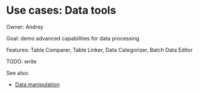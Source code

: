 <!-- TITLE: Use Cases: Data tools -->
<!-- SUBTITLE: -->

# Use cases: Data tools

Owner: Andrey

Goal: demo advanced capabilities for data processing

Features: Table Comparer, Table Linker, Data Categorizer, Batch Data Editor

TODO: write

See also:

* [Data manipulation](../../transform/data-wrangling.md)
